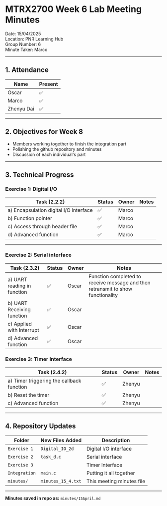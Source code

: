 # MTRX2700 Week 6 Lab Meeting Minutes  
Date: 15/04/2025  
Location: PNR Learning Hub  
Group Number: 6    
Minute Taker: Marco 

---

## 1. Attendance

| Name           | Present | 
|----------------|---------|
| Oscar       | ✅       | 
| Marco       | ✅       | 
| Zhenyu Dai       | ✅        | 

---

## 2. Objectives for Week 8

- Members working together to finish the integration part
- Polishing the github repository and minutes
- Discussion of each individual's part 

---

## 3. Technical Progress

### **Exercise 1: Digital I/O**
| Task (2.2.2)                              | Status | Owner     | Notes                                                                 |
|------------------------------------------|--------|-----------|-----------------------------------------------------------------------|
| a) Encapsulation digital I/O interface    | ✅   | Marco  |   |
| b) Function pointer                       | ✅   | Marco  |   |
| c) Access through header file             | ✅   | Marco  |   |
| d) Advanced function                      | ✅   | Marco  |   |


---

### **Exercise 2: Serial interface**
| Task (2.3.2)                                | Status | Owner     | Notes                                                             |
|--------------------------------------------|--------|-----------|-------------------------------------------------------------------|
| a) UART reading in function                | ✅     | Oscar  | Function completed to receive message and then retransmit to show functionality |
| b) UART Receiving function                 | ✅     | Oscar  |  |
| c) Applied with Interrupt                  | ✅     | Oscar  |  |
| d) Advanced function                       | ✅     | Oscar  |  |


### **Exercise 3: Timer Interface**
| Task (2.4.2)                                | Status | Owner     | Notes                                                             |
|--------------------------------------------|--------|-----------|-------------------------------------------------------------------|
| a) Timer triggering the callback function  | ✅     | Zhenyu  |      |
| b) Reset the timer                         | ✅     | Zhenyu  |      |
| c) Advanced function                       | ✅     | Zhenyu  |      |


---

## 4. Repository Updates

| Folder     | New Files Added                                      | Description                                    |
|------------|------------------------------------------------------|------------------------------------------------|
| `Exercise 1` | `Digital_IO_2d`                                            | Digital I/O interface                          |
| `Exercise 2` |  `task_d.c`                                           | Serial interface                               |
| `Exercise 3` |                                            | Timer Interface                                |
| `Integration` | `main.c`                                            | Putting it all together                        |
| `minutes/`   | `minutes_15_4.txt`                                   | This meeting minutes file                      |

---


**Minutes saved in repo as:** `minutes/15April.md`
